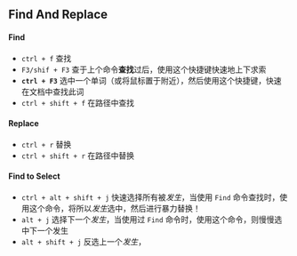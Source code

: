 ## Find And Replace

#### Find 
* `ctrl + f` 查找
* `F3/shif + F3` 查于上个命令**查找**过后，使用这个快捷键快速地上下求索
* **`ctrl + F3`** 选中一个单词（或将鼠标置于附近），然后使用这个快捷键，快速在文档中查找此词
* `ctrl + shift + f` 在路径中查找


#### Replace
* `ctrl + r` 替换
* `ctrl + shift + r` 在路径中替换


#### Find to Select
* `ctrl + alt + shift + j` 快速选择所有被*发生*，当使用 `Find` 命令查找时，使用这个命令，将所以*发生*选中，然后进行暴力替换！
* `alt + j` 选择下一个*发生*，当使用过 `Find` 命令时，使用这个命令，则慢慢选中下一个发生
* `alt + shift + j` 反选上一个*发生*，
